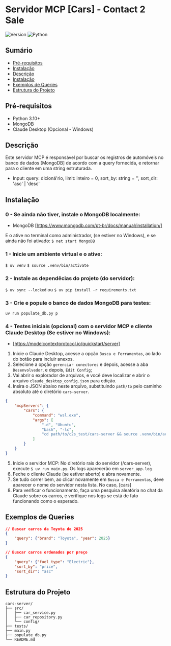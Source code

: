# Servidor MCP [Cars] - Contact 2 Sale

![Version](https://img.shields.io/badge/version-1.0.0-blue.svg)
![Python](https://img.shields.io/badge/python-3.10+-green.svg)

## Sumário
- [Pré-requisitos](#pré-requisitos)
- [Instalação](#instalação)
- [Descrição](#descrição)
- [Instalação](#instalação)
- [Exemplos de Queries](#exemplos-de-queries)
- [Estrutura do Projeto](#estrutura-do-projeto)

## Pré-requisitos
- Python 3.10+
- MongoDB
- Claude Desktop (Opcional - Windows)

## Descrição
Este servidor MCP é responsável por buscar os registros de automóveis no banco de dados [MongoDB] 
de acordo com a query fornecida, e retornar para o cliente em uma string estruturada.

- Input: 
    query: dicioná'rio, 
    limit: inteiro = 0, 
    sort_by: string = '', 
    sort_dir: 'asc' | 'desc'

## Instalação
### 0 - Se ainda não tiver, instale o MongoDB localmente:

- MongoDB
[https://www.mongodb.com/pt-br/docs/manual/installation/]

E o ative no terminal como administrador, (se estiver no Windows), e se ainda não foi ativado:
`$ net start MongoDB` 

### 1 - Inicie um ambiente virtual e o ative:
`$ uv venv`
`$ source .venv/bin/activate`

### 2 - Instale as dependêcias do projeto (do servidor):
`$ uv sync --locked`
ou
`$ uv pip install -r requirements.txt`

### 3 - Crie e popule o banco de dados MongoDB para testes:
`uv run populate_db.py p`

### 4 - Testes iniciais (opcional) com o servidor MCP e cliente Claude Desktop (Se estiver no Windows):
- [https://modelcontextprotocol.io/quickstart/server]

1. Inicie o Claude Desktop, acesse a opção `Busca e Ferramentas`, ao lado do botão para incluir anexos.
2. Selecione a opção `gerenciar conectores` e depois, acesse a aba `Desenvolvedor`, e depois, `Edit Config`;
3. Vai abrir o explorador de arquivos, e você deve localizar e abrir o arquivo `claude_desktop_config.json` para edição.
4. Insira o JSON abaixo neste arquivo, substituindo `path/to` pelo caminho absoluto até o diretório `cars-server`.
```Json
{
    "mcpServers": {
        "cars": {
            "command": "wsl.exe",
            "args": [
                "-d", "Ubuntu",
                "bash", "-lc",
                "cd path/to/c2s_test/cars-server && source .venv/bin/activate && uv run main.py"
            ]
        }
    }
}
```
5. Inicie o servidor MCP: No diretório rais do servidor (/cars-server), execute `$ uv run main.py`. Os logs aparecerão em `server_app.log`
6. Feche o cliente Claude (se estiver aberto) e abra novamente.
7. Se tudo correr bem, ao clicar novamente em `Busca e Ferramentas`, deve aparecer o nome do servidor nesta lista. No caso, [cars]
8. Para verificar o funcionamento, faça uma pesquisa aleatória no chat da Claude sobre os carros, e verifique nos logs se está de fato funcionando como o esperado.

## Exemplos de Queries
```json
// Buscar carros da Toyota de 2025
{
    "query": {"brand": "Toyota", "year": 2025}
}

// Buscar carros ordenados por preço
{
    "query": {"fuel_type": "Electric"},
    "sort_by": "price",
    "sort_dir": "asc"
}
```
## Estrutura do Projeto
```
cars-server/
├── src/
│   ├── car_service.py
│   ├── car_repository.py
│   └── config/
├── tests/
├── main.py
├── populate_db.py
└── README.md
```